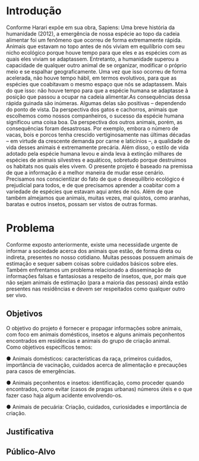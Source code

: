 # Introdução
Conforme Harari expõe em sua obra, Sapiens: Uma breve história da humanidade (2012), a emergência de nossa espécie ao topo da cadeia alimentar foi um fenômeno que ocorreu de forma extremamente rápida. Animais que estavam no topo antes de nós viviam em equilíbrio com seu nicho ecológico porque houve tempo para que eles e as espécies com as quais eles viviam se adaptassem. Entretanto, a humanidade superou a capacidade de qualquer outro animal de se organizar, modificar o próprio meio e se espalhar geograficamente. Uma vez que isso ocorreu de forma acelerada, não houve tempo hábil, em termos evolutivos, para que as espécies que coabitavam o mesmo espaço que nós se adaptassem. Mais do que isso: não houve tempo para que a espécie humana se adaptasse à posição que passou a ocupar na cadeia alimentar.As consequências dessa rápida guinada são inúmeras. Algumas delas são positivas – dependendo do ponto de vista. Da perspectiva dos gatos e cachorros, animais que escolhemos como nossos companheiros, o sucesso da espécie humana significou uma coisa boa. Da perspectiva dos outros animais, porém, as consequências foram desastrosas. Por exemplo, embora o número de vacas, bois e porcos tenha crescido vertiginosamente nas últimas décadas – em virtude da crescente demanda por carne e laticínios –, a qualidade de vida desses animais é extremamente precária. Além disso, o estilo de vida adotado pela espécie humana levou e ainda leva à extinção milhares de espécies de animais silvestres e aquáticos, sobretudo porque destruímos os habitats nos quais eles vivem. O presente projeto é baseado na premissa de que a informação é a melhor maneira de mudar esse cenário. Precisamos nos conscientizar do fato de que o desequilíbrio ecológico é prejudicial para todos, e de que precisamos aprender a coabitar com a variedade de espécies que estavam aqui antes de nós. Além de que também almejamos que animais, muitas vezes, mal quistos, como aranhas, baratas e outros insetos, possam ser vistos de outras formas. 
 

# Problema
Conforme exposto anteriormente, existe uma necessidade urgente de informar a sociedade acerca dos animais que estão, de forma direta ou indireta, presentes no nosso cotidiano. Muitas pessoas possuem animais de estimação e sequer sabem coisas sobre cuidados básicos sobre eles. Também enfrentamos um problema relacionado a disseminação de informações falsas e fantasiosas a respeito de insetos, que, por mais que não sejam animais de estimação (para a maioria das pessoas) ainda estão presentes nas residências e devem ser respeitados como qualquer outro ser vivo.


## Objetivos
O objetivo do projeto é fornecer e propagar informações sobre animais, com foco em animais domésticos, insetos e alguns animais peçonhentos encontrados em residências e animais do grupo de criação animal.  
Como objetivos específicos temos:

●   Animais domésticos: características da raça, primeiros cuidados, importância de vacinação, cuidados acerca de alimentação e precauções para casos de emergências. 

●   Animais peçonhentos e insetos: identificação, como proceder quando encontrados, como evitar (casos de pragas urbanas) números úteis e o que fazer caso haja algum acidente envolvendo-os.  

●   Animais de pecuária: Criação, cuidados, curiosidades e importância de criação.  

 
## Justificativa


## Público-Alvo



